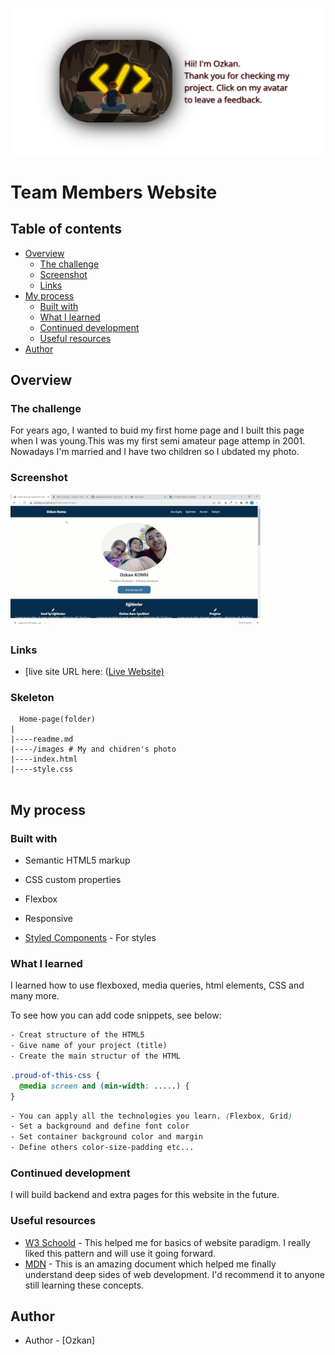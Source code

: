 <p align="center">
<a href="https://www.linkedin.com/in/ozkan-komu-987258240/" target="_blank"><img src="avatar.png" alt="screenshot"></a>
</p>




# Team Members Website

## Table of contents

- [Overview](#overview)
  - [The challenge](#the-challenge)
  - [Screenshot](#screenshot)
  - [Links](#links)
- [My process](#my-process)
  - [Built with](#built-with)
  - [What I learned](#what-i-learned)
  - [Continued development](#continued-development)
  - [Useful resources](#useful-resources)
- [Author](#author)



## Overview

### The challenge

For years ago, I wanted to buid my first home page and I built this page when I was young.This was my first semi amateur page attemp in 2001. Nowadays I'm married and I have two children so I ubdated my photo.  

### Screenshot

<p align="left">
<a href="https://ozkankomu.github.io/Profile_Html_Project/"><img src="Home_page.gif"></a>
</p>


### Links

- [live site URL here: ([Live Website)](https://ozkankomu.github.io/Profile_Html_Project/)

### Skeleton
```
  Home-page(folder)
|
|----readme.md        
|----/images # My and chidren's photo         
|----index.html  
|----style.css   
        
```
## My process

### Built with

- Semantic HTML5 markup
- CSS custom properties
- Flexbox
- Responsive 

- [Styled Components](https://styled-components.com/) - For styles



### What I learned

I learned how to use flexboxed, media queries, html elements, CSS and many more.

To see how you can add code snippets, see below:

```html
- Creat structure of the HTML5
- Give name of your project (title)
- Create the main structur of the HTML
```
```css
.proud-of-this-css {
  @media screen and (min-width: .....) {
}
```
```css
- You can apply all the technologies you learn. (Flexbox, Grid)
- Set a background and define font color
- Set container background color and margin
- Define others color-size-padding etc...

```


### Continued development

I will build backend and extra pages for this website in the future.


### Useful resources

- [W3 Schoold](https://www.w3schools.com/) - This helped me for basics of website paradigm. I really liked this pattern and will use it going forward.
- [MDN](https://developer.mozilla.org/en-US/) - This is an amazing document which helped me finally understand deep sides of web development. I'd recommend it to anyone still learning these concepts.



## Author

- Author - [Ozkan]
